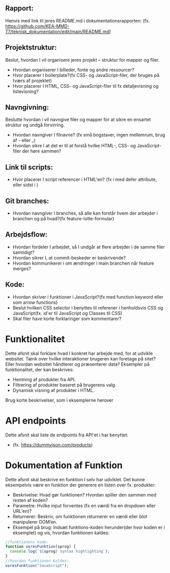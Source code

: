 ## Rapport:

Henvis med link til jeres README.md i dokumentationsrapporten:
(fx. https://github.com/KEA-MMD-T7/teknisk_dokumentation/edit/main/README.md)

## Projektstruktur:

Beslut, hvordan I vil organisere jeres projekt – struktur for mapper og filer.

- Hvordan organiserer I billeder, fonte og andre ressourcer?
- Hvor placerer I boilerplate?(fx CSS- og JavaScript-filer, der bruges på tværs af projektet)
- Hvor placerer I HTML, CSS- og JavaScript-filer til fx detaljevisning og listevisning?

## Navngivning:

Beslutte hvordan i vil navngive filer og mapper for at sikre en ensartet struktur og undgå forvirring.

- Hvordan navngiver I filnavne? (fx små bogstaver, ingen mellemrum, brug af - eller \_)
- Hvordan sikre I at det er til at forstå hvilke HTML-, CSS- og JavaScript-filer der høre sammen?

## Link til scripts:

- Hvor placerer I script referencer i HTML'en? (fx i <head> med defer attribute, eller sidst i <body>)

## Git branches:

- Hvordan navngiver I branches, så alle kan forstår hvem der arbejder i branchen og på hvad?(fx feature-lotte-formular)

## Arbejdsflow:

- Hvordan fordeler I arbejdet, så I undgår at flere arbejder i de samme filer samtidigt?
- Hvordan sikrer I, at commit-beskeder er beskrivende?
- Hvordan kommunikerer i om ændringer i main branchen når feature merges?

## Kode:

- Hvordan skriver i funktioner i JavaScript?(fx med function keyword eller som arrow functions)
- Beslut hvilken CSS selector i benyttes til referener i henholdsvis CSS og JavaScript(fx. id'er til JavaScript og Classes til CSS)
- Skal filer have korte forklaringer som kommentarer?

# Funktionalitet

Dette afsnit skal forklare hvad I konkret har arbejde med, for at udvikle websitet. Tænk over hvilke interaktioner brugeren kan foretage på sitet? Eller hvordan websitet håndterer og præsenterer data? Eksempler på funktionalitet, der kan beskrives:

- Hentning af produkter fra API.
- Filtrering af produkter baseret på brugerens valg.
- Dynamisk visning af produkter i HTML.

Brug korte beskrivelser, som i eksemplerne herover

# API endpoints

Dette afsnit skal liste de endpoints fra API'et i har benyttet:

- (fx. https://dummyjson.com/products)

# Dokumentation af Funktion

Dette afsnit skal beskrive en funktion I selv har udviklet. Det kunne eksempelvis være en funktion der generere en listen over fx. produkter:

- Beskrivelse: Hvad gør funktionen? Hvordan spiller den sammen med resten af koden?
- Parametre: Hvilke input forventes (fx en værdi fra en dropdown eller URL'en)?
- Returnerer: Beskriv, om funktionen returnerer en værdi eller blot manipulerer DOM’en.
- Eksempel på brug: Indsæt funktions-koden herunder(der hvor koden er i eksemplet) og vis, hvordan funktionen kaldes:

```javascript
//funktionens kode:
function voresFunktion(sprog) {
  console.log(`${sprog} syntax highlighting`);
}
//hvordan funktionen kaldes:
voresFunktion("JavaScript");
```
